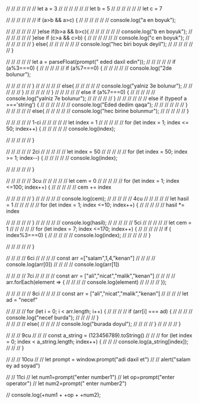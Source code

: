 // // // // // // let a = 3
// // // // // // let b = 5
// // // // // // let c = 7

// // // // // // if (a>b && a>c) {
// // // // // //     console.log("a en boyuk");
    
// // // // // // }else if(b>a && b>c){
// // // // // //     console.log("b en boyuk");
// // // // // // }else if (c>a && c>b) {
// // // // // //     console.log("c en boyuk");
// // // // // // } else{
// // // // // //     console.log("hec biri boyuk deyil");
// // // // // // }


// // // // // let a = parseFloat(prompt(" eded daxil edin"));
// // // // // if (a%3===0) {
// // // // //     if (a%7===0) {
// // // // //         console.log("2de bolunur");
        
// // // // //     }
// // // // //     else{
// // // // //         console.log("yalniz 3e bolunur");
// // // // //     }
// // // // // }
// // // // // else if (a%7===0) {
// // // // //     console.log("yalniz 7e bolunur");
// // // // // }
// // // // // // else if (typeof a ==='string') {
// // // // // //     console.log("Eded dedim qaqa");
// // // // // // }
// // // // // else{
// // // // //     console.log("hec birine bolunmur");
// // // // // }



// // // // // 1-ci
// // // // // let index = 1
// // // // // for (let index = 1; index <= 50; index++) {
// // // // //     console.log(index);
    
// // // // // }

// // // // // 2ci
// // // // // let index = 50
// // // // // for (let index = 50; index >= 1; index--) {
// // // // //     console.log(index);
    
// // // // // }

// // // // // 3cu
// // // // // let cem = 0
// // // // // for (let index = 1; index <=100; index++) {
// // // // //     cem += index
        
// // // // // }
// // // // // console.log(cem);
// // // // // 4cu
// // // // // let hasil = 1
// // // // // for (let index = 1; index <=10; index++) {
// // // // //     hasil *= index
        
// // // // // }
// // // // // console.log(hasil);
// // // // // 5ci
// // // // //  let cem = 1
// // // // // for (let index = 7; index <=170; index++) {
// // // // //     if ( index%3===0) {
// // // // //         console.log(index);
// // // // //     }
    
// // // // // }

// // // // 6ci
// // // // const arr =["salam",1,4,"kenan"]
// // // // console.log(arr[0])
// // // // console.log(arr[1])

// // // // 7ci
// // // // const arr = ["ali","nicat","malik","kenan"]
// // // // arr.forEach(element => {
// // // //     console.log(element)
// // // // });

// // // // // 8ci
// // // // const arr = ["ali","nicat","malik","kenan"]
// // // // let ad = "necef"

// // // // for (let i = 0; i < arr.length; i++) {
// // // //     if (arr[i] === ad) {
// // // //         console.log("necef burda");
// // // //     }    
// // // //     else{
// // // //         console.log("burada doyul");
// // // //     }
// // // // }

// // // 9cu
// // // const a_string = (123456789).toString()
// // // for (let index = 0; index < a_string.length; index++) {
// // //     console.log(a_string[index]);    
// // // }


// // // 10cu
// // let prompt = window.prompt("adi daxil et")
// //     alert("salam ey ad soyad")

// // 11ci
// let num1=prompt("enter number1")
// let op=prompt("enter operator")
// let num2=prompt(" enter number2")

// console.log(+num1 + +op + +num2);
